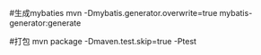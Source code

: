 #生成mybaties
mvn -Dmybatis.generator.overwrite=true mybatis-generator:generate

#打包
mvn package -Dmaven.test.skip=true -Ptest